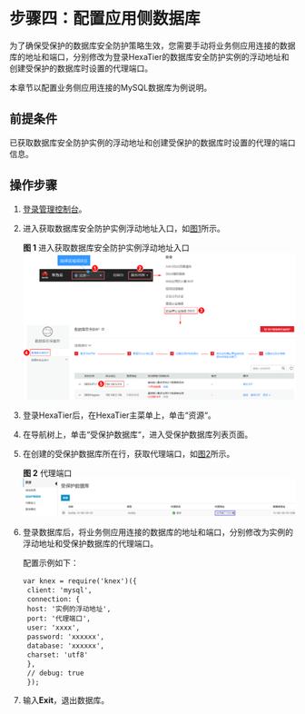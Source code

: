 # 步骤四：配置应用侧数据库<a name="ZH-CN_TOPIC_0187804991"></a>

为了确保受保护的数据库安全防护策略生效，您需要手动将业务侧应用连接的数据库的地址和端口，分别修改为登录HexaTier的数据库安全防护实例的浮动地址和创建受保护的数据库时设置的代理端口。

本章节以配置业务侧应用连接的MySQL数据库为例说明。

## 前提条件<a name="section41137495166"></a>

已获取数据库安全防护实例的浮动地址和创建受保护的数据库时设置的代理的端口信息。

## 操作步骤<a name="section151731291676"></a>

1.  [登录管理控制台](https://console.huaweicloud.com/)。
2.  进入获取数据库安全防护实例浮动地址入口，如[图1](#zh-cn_topic_0111166372_fig4989100164918)所示。

    **图 1**  进入获取数据库安全防护实例浮动地址入口<a name="zh-cn_topic_0111166372_fig4989100164918"></a>  
    ![](figures/进入获取数据库安全防护实例浮动地址入口.png "进入获取数据库安全防护实例浮动地址入口")

3.  登录HexaTier后，在HexaTier主菜单上，单击“资源“。
4.  在导航树上，单击“受保护数据库“，进入受保护数据库列表页面。
5.  在创建的受保护数据库所在行，获取代理端口，如[图2](#fig11319142553914)所示。

    **图 2**  代理端口<a name="fig11319142553914"></a>  
    ![](figures/代理端口.png "代理端口")

6.  登录数据库后，将业务侧应用连接的数据库的地址和端口，分别修改为实例的浮动地址和受保护数据库的代理端口。

    配置示例如下：

    ```
    var knex = require('knex')({
     client: 'mysql',
     connection: {
     host: '实例的浮动地址',
     port: '代理端口',
     user: 'xxxx',
     password: 'xxxxxx',
     database: 'xxxxxx',
     charset: 'utf8'
     },
     // debug: true
     });
    ```

7.  输入**Exit**，退出数据库。

